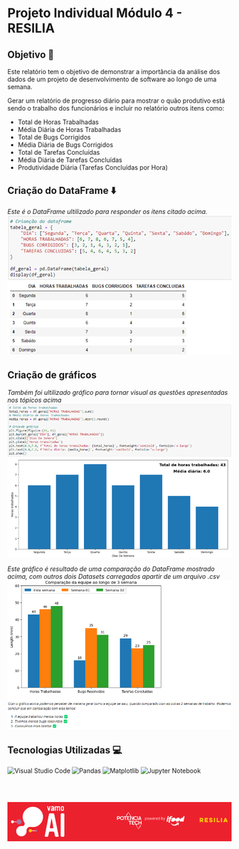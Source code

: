 # Projeto Individual Módulo 4 - RESILIA

## Objetivo 🎯
 Este relatório tem o objetivo de demonstrar a importância da análise dos dados de um projeto de desenvolvimento de software ao longo de uma semana. 

 Gerar um relatório de progresso diário para mostrar o quão produtivo está sendo o
trabalho dos funcionários e incluir no relatório outros itens como:
- Total de Horas Trabalhadas
- Média Diária de Horas Trabalhadas
- Total de Bugs Corrigidos
- Média Diária de Bugs Corrigidos
- Total de Tarefas Concluídas
- Média Diária de Tarefas Concluídas
- Produtividade Diária (Tarefas Concluídas por Hora)

## Criação do DataFrame ⬇️
*Este é o DataFrame ultilizado para responder os itens citado acima.*
![img](./img/dataframe.png)

## Criação de gráficos
*Também foi ultilizado gráfico para tornar visual as questões apresentadas nos tópicos acima*
![img](./img/grafico%20barras%20-%20total%20de%20horas.png)

*Este gráfico é resultado de uma comparação do DataFrame mostrado acima, com outros dois Datasets carregados apartir de um arquivo .csv*
![img](./img/grafico%20de%20comparação.png)

## Tecnologias Utilizadas 💻

![Visual Studio Code](https://img.shields.io/badge/Visual%20Studio%20Code-0078d7.svg?style=for-the-badge&logo=visual-studio-code&logoColor=white) ![Pandas](https://img.shields.io/badge/pandas-%23150458.svg?style=for-the-badge&logo=pandas&logoColor=white) ![Matplotlib](https://img.shields.io/badge/Matplotlib-%23ffffff.svg?style=for-the-badge&logo=Matplotlib&logoColor=black) ![Jupyter Notebook](https://img.shields.io/badge/jupyter-%23FA0F00.svg?style=for-the-badge&logo=jupyter&logoColor=white)

<br>
<br>

![img](./img/resilia.png)
